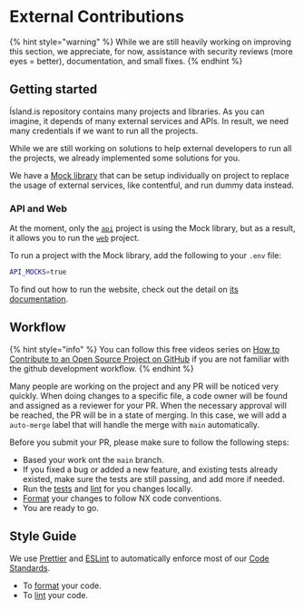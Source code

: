 # External Contributions

{% hint style="warning" %}
While we are still heavily working on improving this section, we appreciate, for now, assistance with security reviews (more eyes = better), documentation, and small fixes.
{% endhint %}

## Getting started

Ísland.is repository contains many projects and libraries. As you can imagine, it depends of many external services and APIs. In result, we need many credentials if we want to run all the projects.

While we are still working on solutions to help external developers to run all the projects, we already implemented some solutions for you.

We have a [Mock library](../../libs/shared/mocking/README.md) that can be setup individually on project to replace the usage of external services, like contentful, and run dummy data instead.

### API and Web

At the moment, only the [`api`](https://github.com/island-is/island.is/tree/main/apps/api) project is using the Mock library, but as a result, it allows you to run the [`web`](https://github.com/island-is/island.is/tree/main/apps/web) project.

To run a project with the Mock library, add the following to your `.env` file:

```bash
API_MOCKS=true
```

To find out how to run the website, check out the detail on [its documentation](../../apps/web/README.md#getting-started).

## Workflow

{% hint style="info" %}
You can follow this free videos series on [How to Contribute to an Open Source Project on GitHub](https://egghead.io/courses/how-to-contribute-to-an-open-source-project-on-github) if you are not familiar with the github development workflow.
{% endhint %}

Many people are working on the project and any PR will be noticed very quickly. When doing changes to a specific file, a code owner will be found and assigned as a reviewer for your PR. When the necessary approval will be reached, the PR will be in a state of merging. In this case, we will add a `auto-merge` label that will handle the merge with `main` automatically.

Before you submit your PR, please make sure to follow the following steps:

- Based your work ont the `main` branch.
- If you fixed a bug or added a new feature, and existing tests already existed, make sure the tests are still passing, and add more if needed.
- Run the [tests](../../README.md#running-unit-tests) and [lint](../../README.md#running-lint-checks) for you changes locally.
- [Format](../../README.md#formatting-your-code) your changes to follow NX code conventions.
- You are ready to go.

## Style Guide

We use [Prettier](https://prettier.io/) and [ESLint](https://eslint.org/) to automatically enforce most of our [Code Standards](../technical-overview/code-standards.md).

- To [format](../../README.md#formatting-your-code) your code.
- To [lint](../../README.md#running-lint-checks) your code.
